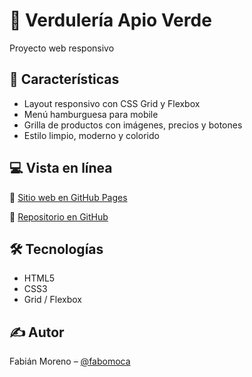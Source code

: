 # 🥬 Verdulería Apio Verde

Proyecto web responsivo

## 📱 Características

- Layout responsivo con CSS Grid y Flexbox
- Menú hamburguesa para mobile
- Grilla de productos con imágenes, precios y botones
- Estilo limpio, moderno y colorido

## 💻 Vista en línea

🔗 [Sitio web en GitHub Pages](https://fabomoca.github.io/MediaQueries/)

🔗 [Repositorio en GitHub](https://github.com/fabomoca/verduleria-apio-verde)

## 🛠️ Tecnologías

- HTML5
- CSS3
- Grid / Flexbox

## ✍️ Autor

Fabián Moreno – [@fabomoca](https://github.com/fabomoca)
